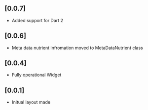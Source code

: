 ## [0.0.7]
* Added support for Dart 2

## [0.0.6]
* Meta data nutrient infromation moved to MetaDataNutrient class

## [0.0.4] 

* Fully operational Widget

## [0.0.1] 

* Initual layout made
